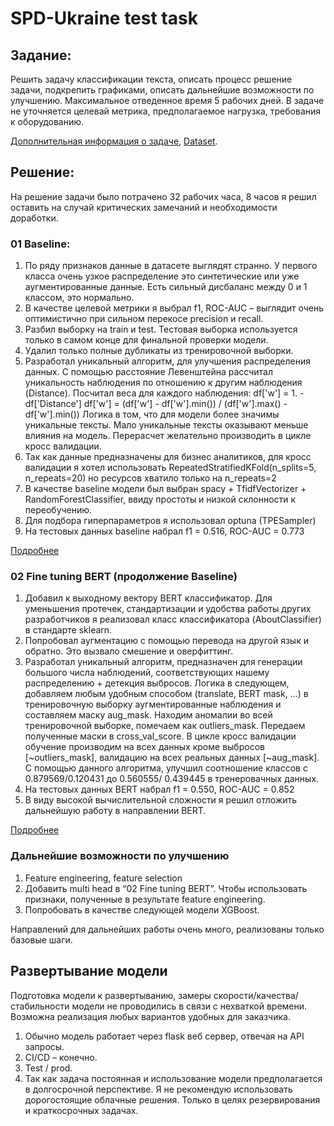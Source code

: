 # SPD-Ukraine test task

## Задание:
Решить задачу классификации текста, описать процесс решение задачи, подкрепить графиками, описать дальнейшие возможности по улучшению. Максимальное отведенное время 5 рабочих дней. 
В задаче не уточняется целевай метрика, предполагаемое нагрузка, требования к оборудованию.

[Дополнительная информация о задаче](https://github.com/IBerdinskikh/spd-ukraine-tt/blob/main/task/PBLabs-DescriptionClassificationProject.pdf), [Dataset](https://github.com/IBerdinskikh/spd-ukraine-tt/blob/main/dataset/aboutlabeled.csv).

## Решение:
На решение задачи было потрачено 32 рабочих часа, 8 часов я решил оставить на случай критических замечаний и необходимости доработки. 

### 01 Baseline:
1. По ряду признаков данные в датасете выглядят странно. У первого класса очень узкое распределение это синтетические или уже аугментированные данные. Есть сильный дисбаланс между 0 и 1 классом, это нормально.
2. В качестве целевой метрики я выбрал f1, ROC-AUC – выглядит очень оптимистично при сильном перекосе precision и recall.
3. Разбил выборку на train и test. Тестовая выборка используется только в самом конце для финальной проверки модели.
4. Удалил только полные дубликаты из тренировочной выборки. 
5. Разработал уникальный алгоритм, для улучшения распределения данных.
С помощью расстояние Левенштейна рассчитал уникальность наблюдения по отношению к другим наблюдения (Distance). 
Посчитал веса для каждого наблюдения: 
df['w'] = 1. - df['Distance']
df['w'] = (df['w'] - df['w'].min()) / (df['w'].max() - df['w'].min())
Логика в том, что для модели более значимы уникальные тексты. Мало уникальные тексты оказывают меньше влияния на модель. Перерасчет желательно производить в цикле кросс валидации.
6. Так как данные предназначены для бизнес аналитиков, для кросс валидации я хотел использовать RepeatedStratifiedKFold(n_splits=5, n_repeats=20) но ресурсов хватило только на n_repeats=2
7. В качестве baseline модели был выбран spacy + TfidfVectorizer + RandomForestClassifier, ввиду простоты и низкой склонности к переобучению.
8. Для подбора гиперпараметров я использовал optuna (TPESampler)
9. На тестовых данных baseline набрал f1 = 0.516, ROC-AUC = 0.773

[Подробнее](https://github.com/IBerdinskikh/spd-ukraine-tt/blob/main/01%20Baseline.ipynb)

### 02 Fine tuning BERT (продолжение Baseline)
1. Добавил к выходному вектору BERT классификатор. Для уменьшения протечек, стандартизации и удобства работы других разработчиков я реализовал класс классификатора (AboutClassifier) в стандарте sklearn. 
2. Попробовал аугментацию с помощью перевода на другой язык и обратно. Это вызвало смешение и оверфиттинг.
3. Разработал уникальный алгоритм, предназначен для генерации большого числа наблюдений, соответствующих нашему распределению + детекция выбросов.
Логика в следующем, добавляем любым удобным способом (translate, BERT mask, …) в тренировочную выборку аугментированные наблюдения и составляем маску aug_mask. Находим аномалии во всей тренировочной выборке, помечаем как outliers_mask. Передаем полученные маски в cross_val_score. В цикле кросс валидации обучение производим на всех данных кроме выбросов [~outliers_mask], валидацию на всех реальных данных [~aug_mask]. С помощью данного алгоритма, улучшил соотношение классов с 0.879569/0.120431 до 0.560555/ 0.439445 в тренеровачных данных. 
4. На тестовых данных BERT набрал f1 = 0.550, ROC-AUC = 0.852
5. В виду высокой вычислительной сложности я решил отложить дальнейшую работу в направлении BERT.

[Подробнее](https://github.com/IBerdinskikh/spd-ukraine-tt/blob/main/02%20Fine_Tuning_BERT.ipynb)


### Дальнейшие возможности по улучшению
1. Feature engineering, feature selection
2. Добавить multi head в “02 Fine tuning BERT”. Чтобы использовать признаки, полученные в результате feature engineering.
3. Попробовать в качестве следующей модели XGBoost.

Направлений для дальнейших работы очень много, реализованы только базовые шаги.

## Развертывание модели
Подготовка модели к развертыванию, замеры скорости/качества/стабильности модели не проводились в связи с нехваткой времени. Возможна реализация любых вариантов удобных для заказчика.
1. Обычно модель работает через flask веб сервер, отвечая на API запросы.
2. CI/CD – конечно.
3. Test / prod.
4. Так как задача постоянная и использование модели предполагается в долгосрочной перспективе. Я не рекомендую использовать дорогостоящие облачные решения. Только в целях резервирования и краткосрочных задачах. 
